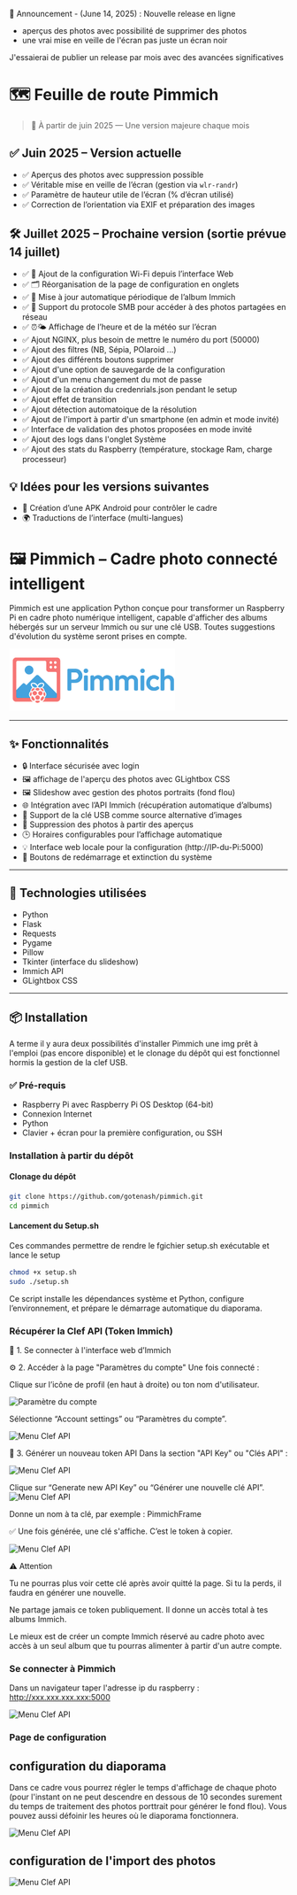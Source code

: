 📣 Announcement - (June 14, 2025) : Nouvelle release en ligne

-  aperçus des photos avec possibilité de supprimer des photos
-  une vrai mise en veille de l'écran pas juste un écran noir

 J'essaierai de publier un release par mois avec des avancées significatives



# 🗺️ Feuille de route Pimmich

> 📆 À partir de juin 2025 — Une version majeure chaque mois

## ✅ Juin 2025 – Version actuelle

- ✅ Aperçus des photos avec suppression possible  
- ✅ Véritable mise en veille de l’écran (gestion via `wlr-randr`)  
- ✅ Paramètre de hauteur utile de l’écran (% d’écran utilisé)  
- ✅ Correction de l’orientation via EXIF et préparation des images  

## 🛠️ Juillet 2025 – Prochaine version (sortie prévue 14 juillet)

- ✅ 🧭 Ajout de la configuration Wi-Fi depuis l’interface Web  
- ✅ 🗂️ Réorganisation de la page de configuration en onglets  
- ✅ 🔁 Mise à jour automatique périodique de l’album Immich  
- ✅ 📁 Support du protocole SMB pour accéder à des photos partagées en réseau
- ✅ ⏰🌤️ Affichage de l’heure et de la météo sur l’écran
- ✅ Ajout NGINX, plus besoin de mettre le numéro du port (50000)
- ✅ Ajout des filtres (NB, Sépia, POlaroid ...)
- ✅ Ajout des différents boutons supprimer
- ✅ Ajout d'une option de sauvegarde de la configuration
- ✅ Ajout d'un menu changement du mot de passe
- ✅ Ajout de la création du credenrials.json pendant le setup
- ✅ Ajout effet de transition
- ✅ Ajout détection automatoique de la résolution
- ✅ Ajout de l'import à partir d'un smartphone (en admin et mode invité)
- ✅ Interface de validation des photos proposées en mode invité
- ✅ Ajout des logs dans l'onglet Système
- ✅ Ajout des stats du Raspberry (température, stockage Ram, charge processeur)

 
## 💡 Idées pour les versions suivantes

- 📱 Création d’une APK Android pour contrôler le cadre     
- 🌍 Traductions de l’interface (multi-langues)  



# 🖼️ Pimmich – Cadre photo connecté intelligent

Pimmich est une application Python conçue pour transformer un Raspberry Pi en cadre photo numérique intelligent, capable d'afficher des albums hébergés sur un serveur Immich ou sur une clé USB. Toutes suggestions  d'évolution du système seront prises en compte.

<img src="static/pimmich_logo.png" alt="Pimmich Logo" width="300">

---

## ✨ Fonctionnalités

- 🔒 Interface sécurisée avec login
- 🖼️ affichage de l'aperçu des photos avec GLightbox CSS
- 🖼️ Slideshow avec gestion des photos portraits (fond flou)
- 🌐 Intégration avec l’API Immich (récupération automatique d’albums)
- 📂 Support de la clé USB comme source alternative d’images
- 📂 Suppression des photos à partir des aperçus
- 🕒 Horaires configurables pour l’affichage automatique
- 💡 Interface web locale pour la configuration (http://IP-du-Pi:5000)
- 🔌 Boutons de redémarrage et extinction du système

---

## 🧰 Technologies utilisées

- Python 
- Flask
- Requests
- Pygame
- Pillow
- Tkinter (interface du slideshow)
- Immich API
- GLightbox CSS

---

## 📦 Installation

A terme il y aura deux possibilités d'installer Pimmich une img prêt à l'emploi (pas encore disponible) et le clonage du dépôt qui est fonctionnel hormis la gestion de la clef USB.

### ✅ Pré-requis

- Raspberry Pi avec Raspberry Pi OS Desktop (64-bit)
- Connexion Internet
- Python 
- Clavier + écran pour la première configuration, ou SSH


### Installation à partir du dépôt


#### Clonage du dépôt

```bash
git clone https://github.com/gotenash/pimmich.git
cd pimmich
````

#### Lancement du Setup.sh

Ces commandes permettre de rendre le fgichier setup.sh exécutable et lance le setup
```bash
chmod +x setup.sh
sudo ./setup.sh
```
Ce script installe les dépendances système et Python, configure l’environnement, et prépare le démarrage automatique du diaporama.

### Récupérer la Clef API (Token Immich)

🧭 1. Se connecter à l'interface web d’Immich

⚙️ 2. Accéder à la page "Paramètres du compte"
Une fois connecté :

Clique sur l’icône de profil (en haut à droite) ou ton nom d'utilisateur.

![Paramètre du compte](https://drive.google.com/uc?id=1_c12UZ7g8IwsL99xP55eB4qqacGAY8Kc)


Sélectionne “Account settings” ou “Paramètres du compte”.

![Menu Clef API](https://drive.google.com/uc?id=1rofAi6HNhvJbBh2D_AUsedj3HwSrQHjP)


🧪 3. Générer un nouveau token API
Dans la section "API Key" ou "Clés API" :

![Menu Clef API](https://drive.google.com/uc?id=1HrBVgvR4UXdkhLj-4KDohufr5nt57t2G)

Clique sur “Generate new API Key” ou “Générer une nouvelle clé API”.
![Menu Clef API](https://drive.google.com/uc?id=1dRBQMs0dsdM7vKlEuUzBnMmzzH3RNplc)



Donne un nom à ta clé, par exemple :
PimmichFrame

✅ Une fois générée, une clé s'affiche. C’est le token à copier.

![Menu Clef API](https://drive.google.com/uc?id=1hyt14hFPN3XEBu_0rh9XYIgLdXJau22y)

⚠️ Attention

Tu ne pourras plus voir cette clé après avoir quitté la page. Si tu la perds, il faudra en générer une nouvelle.

Ne partage jamais ce token publiquement. Il donne un accès total à tes albums Immich.

Le mieux est de créer un compte Immich réservé au cadre photo avec accès à un seul album que tu pourras alimenter à partir d'un autre compte.

### Se connecter à Pimmich

Dans un navigateur taper l'adresse ip du raspberry : http://xxx.xxx.xxx.xxx:5000

![Menu Clef API](https://drive.google.com/uc?id=1VynC6umiYqPaln_kAb_DDd990YUkbT88)


### Page de configuration

## configuration du diaporama

Dans ce cadre vous pourrez régler le temps d'affichage de chaque photo (pour l'instant on ne peut descendre en dessous de 10 secondes surement du temps de traitement des photos porttrait pour générer le fond flou). Vous pouvez aussi défoinir les heures où le diaporama fonctionnera.

![Menu Clef API](https://drive.google.com/uc?id=1t_7MCKNNfHfTi5Pjc7_hDxbDzU18UvO7)

## configuration de l'import des photos

![Menu Clef API](https://drive.google.com/uc?id=1AwUgYbzGcdskt99q32VlaOc7jM303Tbd)


